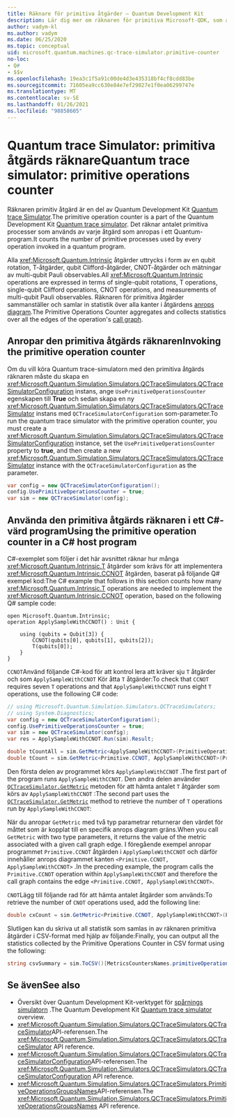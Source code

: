 ```yaml
---
title: Räknare för primitiva åtgärder – Quantum Development Kit
description: Lär dig mer om räknaren för primitiva Microsoft-QDK, som använder Quantum trace Simulator för att spåra primitiva processer som används av åtgärder i ett Q# program.
author: vadym-kl
ms.author: vadym
ms.date: 06/25/2020
ms.topic: conceptual
uid: microsoft.quantum.machines.qc-trace-simulator.primitive-counter
no-loc:
- Q#
- $$v
ms.openlocfilehash: 19ea3c1f5a91c00de4d3e435318bf4cf8cdd83be
ms.sourcegitcommit: 71605ea9cc630e84e7ef29027e1f0ea06299747e
ms.translationtype: MT
ms.contentlocale: sv-SE
ms.lasthandoff: 01/26/2021
ms.locfileid: "98858605"
---
```

# <a name="quantum-trace-simulator-primitive-operations-counter"></a><span data-ttu-id="b2803-103">Quantum trace Simulator: primitiva åtgärds räknare</span><span class="sxs-lookup"><span data-stu-id="b2803-103">Quantum trace simulator: primitive operations counter</span></span>

<span data-ttu-id="b2803-104">Räknaren primitiv åtgärd är en del av Quantum Development Kit [Quantum trace Simulator](xref:microsoft.quantum.machines.qc-trace-simulator.intro).</span><span class="sxs-lookup"><span data-stu-id="b2803-104">The primitive operation counter is a part of the Quantum Development Kit [Quantum trace simulator](xref:microsoft.quantum.machines.qc-trace-simulator.intro).</span></span> <span data-ttu-id="b2803-105">Det räknar antalet primitiva processer som används av varje åtgärd som anropas i ett Quantum-program.</span><span class="sxs-lookup"><span data-stu-id="b2803-105">It counts the number of primitive processes used by every operation invoked in a quantum program.</span></span> 

<span data-ttu-id="b2803-106">Alla <xref:Microsoft.Quantum.Intrinsic> åtgärder uttrycks i form av en qubit rotation, T-åtgärder, qubit Clifford-åtgärder, CNOT-åtgärder och mätningar av multi-qubit Pauli observables.</span><span class="sxs-lookup"><span data-stu-id="b2803-106">All <xref:Microsoft.Quantum.Intrinsic> operations are expressed in terms of single-qubit rotations, T operations, single-qubit Clifford operations, CNOT operations, and measurements of multi-qubit Pauli observables.</span></span> <span data-ttu-id="b2803-107">Räknaren för primitiva åtgärder sammanställer och samlar in statistik över alla kanter i åtgärdens [anrops diagram](https://en.wikipedia.org/wiki/Call_graph).</span><span class="sxs-lookup"><span data-stu-id="b2803-107">The Primitive Operations Counter aggregates and collects statistics over all the edges of the operation's [call graph](https://en.wikipedia.org/wiki/Call_graph).</span></span>

## <a name="invoking-the-primitive-operation-counter"></a><span data-ttu-id="b2803-108">Anropar den primitiva åtgärds räknaren</span><span class="sxs-lookup"><span data-stu-id="b2803-108">Invoking the primitive operation counter</span></span>

<span data-ttu-id="b2803-109">Om du vill köra Quantum trace-simulatorn med den primitiva åtgärds räknaren måste du skapa en <xref:Microsoft.Quantum.Simulation.Simulators.QCTraceSimulators.QCTraceSimulatorConfiguration> instans, ange `UsePrimitiveOperationsCounter` egenskapen till **True** och sedan skapa en ny <xref:Microsoft.Quantum.Simulation.Simulators.QCTraceSimulators.QCTraceSimulator> instans med `QCTraceSimulatorConfiguration` som-parameter.</span><span class="sxs-lookup"><span data-stu-id="b2803-109">To run the quantum trace simulator with the primitive operation counter, you must create a <xref:Microsoft.Quantum.Simulation.Simulators.QCTraceSimulators.QCTraceSimulatorConfiguration> instance, set the `UsePrimitiveOperationsCounter` property to **true**, and then create a new <xref:Microsoft.Quantum.Simulation.Simulators.QCTraceSimulators.QCTraceSimulator> instance with the `QCTraceSimulatorConfiguration` as the parameter.</span></span>

```csharp
var config = new QCTraceSimulatorConfiguration();
config.UsePrimitiveOperationsCounter = true;
var sim = new QCTraceSimulator(config);
```

## <a name="using-the-primitive-operation-counter-in-a-c-host-program"></a><span data-ttu-id="b2803-110">Använda den primitiva åtgärds räknaren i ett C#-värd program</span><span class="sxs-lookup"><span data-stu-id="b2803-110">Using the primitive operation counter in a C# host program</span></span>

<span data-ttu-id="b2803-111">C#-exemplet som följer i det här avsnittet räknar hur många <xref:Microsoft.Quantum.Intrinsic.T> åtgärder som krävs för att implementera <xref:Microsoft.Quantum.Intrinsic.CCNOT> åtgärden, baserat på följande Q# exempel kod:</span><span class="sxs-lookup"><span data-stu-id="b2803-111">The C# example that follows in this section counts how many <xref:Microsoft.Quantum.Intrinsic.T> operations are needed to implement the <xref:Microsoft.Quantum.Intrinsic.CCNOT> operation, based on the following Q# sample code:</span></span>

```qsharp
open Microsoft.Quantum.Intrinsic;
operation ApplySampleWithCCNOT() : Unit {

    using (qubits = Qubit[3]) {
        CCNOT(qubits[0], qubits[1], qubits[2]);
        T(qubits[0]);
    }
}
```

<span data-ttu-id="b2803-112">`CCNOT`Använd följande C#-kod för att kontrol lera att kräver sju `T` åtgärder och som `ApplySampleWithCCNOT` Kör åtta `T` åtgärder:</span><span class="sxs-lookup"><span data-stu-id="b2803-112">To check that `CCNOT` requires seven `T` operations and that `ApplySampleWithCCNOT` runs eight `T` operations, use the following C# code:</span></span>

```csharp 
// using Microsoft.Quantum.Simulation.Simulators.QCTraceSimulators;
// using System.Diagnostics;
var config = new QCTraceSimulatorConfiguration();
config.UsePrimitiveOperationsCounter = true;
var sim = new QCTraceSimulator(config);
var res = ApplySampleWithCCNOT.Run(sim).Result;

double tCountAll = sim.GetMetric<ApplySampleWithCCNOT>(PrimitiveOperationsGroupsNames.T);
double tCount = sim.GetMetric<Primitive.CCNOT, ApplySampleWithCCNOT>(PrimitiveOperationsGroupsNames.T);
```

<span data-ttu-id="b2803-113">Den första delen av programmet körs `ApplySampleWithCCNOT` .</span><span class="sxs-lookup"><span data-stu-id="b2803-113">The first part of the program runs `ApplySampleWithCCNOT`.</span></span> <span data-ttu-id="b2803-114">Den andra delen använder [`QCTraceSimulator.GetMetric`](https://docs.microsoft.com/dotnet/api/microsoft.quantum.simulation.simulators.qctracesimulators.qctracesimulator.getmetric) metoden för att hämta antalet `T` åtgärder som körs av `ApplySampleWithCCNOT` :</span><span class="sxs-lookup"><span data-stu-id="b2803-114">The second part uses the [`QCTraceSimulator.GetMetric`](https://docs.microsoft.com/dotnet/api/microsoft.quantum.simulation.simulators.qctracesimulators.qctracesimulator.getmetric) method to retrieve the number of `T` operations run by `ApplySampleWithCCNOT`:</span></span> 

<span data-ttu-id="b2803-115">När du anropar `GetMetric` med två typ parametrar returnerar den värdet för måttet som är kopplat till en specifik anrops diagram gräns.</span><span class="sxs-lookup"><span data-stu-id="b2803-115">When you call `GetMetric` with two type parameters, it returns the value of the metric associated with a given call graph edge.</span></span> <span data-ttu-id="b2803-116">I föregående exempel anropar programmet `Primitive.CCNOT` åtgärden i `ApplySampleWithCCNOT` och därför innehåller anrops diagrammet kanten `<Primitive.CCNOT, ApplySampleWithCCNOT>` .</span><span class="sxs-lookup"><span data-stu-id="b2803-116">In the preceding example, the program calls the `Primitive.CCNOT` operation  within `ApplySampleWithCCNOT` and therefore the call graph contains the edge `<Primitive.CCNOT, ApplySampleWithCCNOT>`.</span></span> 

<span data-ttu-id="b2803-117">`CNOT`Lägg till följande rad för att hämta antalet åtgärder som används:</span><span class="sxs-lookup"><span data-stu-id="b2803-117">To retrieve the number of `CNOT` operations used, add the following line:</span></span>
```csharp
double cxCount = sim.GetMetric<Primitive.CCNOT, ApplySampleWithCCNOT>(PrimitiveOperationsGroupsNames.CX);
```

<span data-ttu-id="b2803-118">Slutligen kan du skriva ut all statistik som samlas in av räknaren primitiva åtgärder i CSV-format med hjälp av följande:</span><span class="sxs-lookup"><span data-stu-id="b2803-118">Finally, you can output all the statistics collected by the Primitive Operations Counter in CSV format using the following:</span></span>
```csharp
string csvSummary = sim.ToCSV()[MetricsCountersNames.primitiveOperationsCounter];
```

## <a name="see-also"></a><span data-ttu-id="b2803-119">Se även</span><span class="sxs-lookup"><span data-stu-id="b2803-119">See also</span></span>

- <span data-ttu-id="b2803-120">Översikt över Quantum Development Kit-verktyget för [spårnings simulatorn](xref:microsoft.quantum.machines.qc-trace-simulator.intro) .</span><span class="sxs-lookup"><span data-stu-id="b2803-120">The Quantum Development Kit [Quantum trace simulator](xref:microsoft.quantum.machines.qc-trace-simulator.intro) overview.</span></span>
- <span data-ttu-id="b2803-121"><xref:Microsoft.Quantum.Simulation.Simulators.QCTraceSimulators.QCTraceSimulator>API-referensen.</span><span class="sxs-lookup"><span data-stu-id="b2803-121">The <xref:Microsoft.Quantum.Simulation.Simulators.QCTraceSimulators.QCTraceSimulator> API reference.</span></span>
- <span data-ttu-id="b2803-122"><xref:Microsoft.Quantum.Simulation.Simulators.QCTraceSimulators.QCTraceSimulatorConfiguration>API-referensen.</span><span class="sxs-lookup"><span data-stu-id="b2803-122">The <xref:Microsoft.Quantum.Simulation.Simulators.QCTraceSimulators.QCTraceSimulatorConfiguration> API reference.</span></span>
- <span data-ttu-id="b2803-123"><xref:Microsoft.Quantum.Simulation.Simulators.QCTraceSimulators.PrimitiveOperationsGroupsNames>API-referensen.</span><span class="sxs-lookup"><span data-stu-id="b2803-123">The <xref:Microsoft.Quantum.Simulation.Simulators.QCTraceSimulators.PrimitiveOperationsGroupsNames> API reference.</span></span>